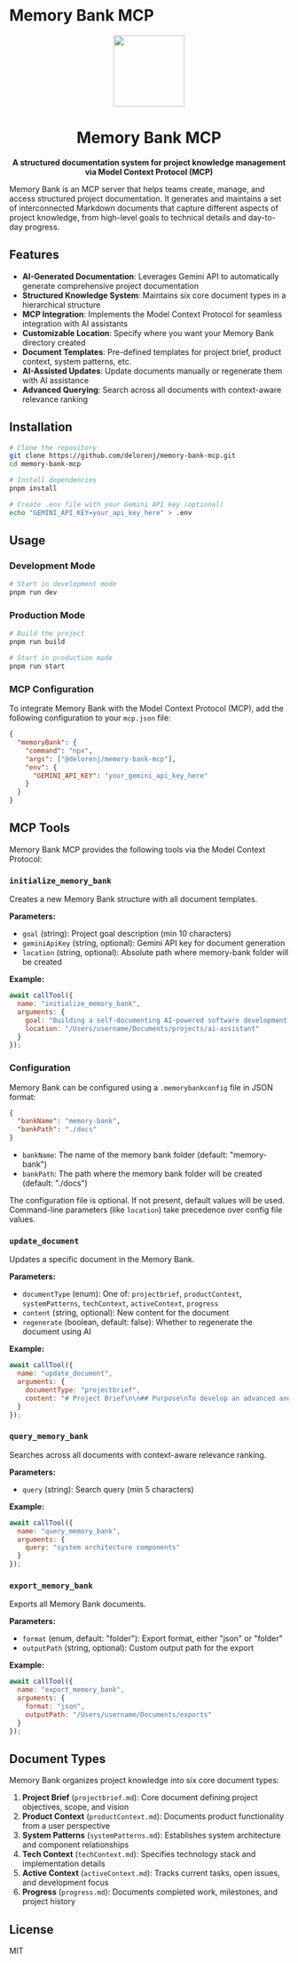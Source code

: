 # Memory Bank MCP

<div align="center">
  <img src="https://raw.githubusercontent.com/modelcontextprotocol/mcp/main/icon.png" height="128">
  <h1>Memory Bank MCP</h1>
  <p>
    <b>A structured documentation system for project knowledge management via Model Context Protocol (MCP)</b>
  </p>
</div>

Memory Bank is an MCP server that helps teams create, manage, and access structured project documentation. It generates and maintains a set of interconnected Markdown documents that capture different aspects of project knowledge, from high-level goals to technical details and day-to-day progress.

## Features

- **AI-Generated Documentation**: Leverages Gemini API to automatically generate comprehensive project documentation
- **Structured Knowledge System**: Maintains six core document types in a hierarchical structure
- **MCP Integration**: Implements the Model Context Protocol for seamless integration with AI assistants
- **Customizable Location**: Specify where you want your Memory Bank directory created
- **Document Templates**: Pre-defined templates for project brief, product context, system patterns, etc.
- **AI-Assisted Updates**: Update documents manually or regenerate them with AI assistance
- **Advanced Querying**: Search across all documents with context-aware relevance ranking

## Installation

```bash
# Clone the repository
git clone https://github.com/delorenj/memory-bank-mcp.git
cd memory-bank-mcp

# Install dependencies
pnpm install

# Create .env file with your Gemini API key (optional)
echo "GEMINI_API_KEY=your_api_key_here" > .env
```

## Usage

### Development Mode

```bash
# Start in development mode
pnpm run dev
```

### Production Mode

```bash
# Build the project
pnpm run build

# Start in production mode
pnpm run start
```

### MCP Configuration

To integrate Memory Bank with the Model Context Protocol (MCP), add the following configuration to your `mcp.json` file:

```json
{
  "memoryBank": {
    "command": "npx",
    "args": ["@delorenj/memory-bank-mcp"],
    "env": {
      "GEMINI_API_KEY": "your_gemini_api_key_here"
    }
  }
}
```

## MCP Tools

Memory Bank MCP provides the following tools via the Model Context Protocol:

### `initialize_memory_bank`

Creates a new Memory Bank structure with all document templates.

**Parameters:**
- `goal` (string): Project goal description (min 10 characters)
- `geminiApiKey` (string, optional): Gemini API key for document generation
- `location` (string, optional): Absolute path where memory-bank folder will be created

**Example:**
```javascript
await callTool({
  name: "initialize_memory_bank",
  arguments: {
    goal: "Building a self-documenting AI-powered software development assistant",
    location: "/Users/username/Documents/projects/ai-assistant"
  }
});
```

### Configuration

Memory Bank can be configured using a `.memorybankconfig` file in JSON format:

```json
{
  "bankName": "memory-bank",
  "bankPath": "./docs"
}
```

- `bankName`: The name of the memory bank folder (default: "memory-bank")
- `bankPath`: The path where the memory bank folder will be created (default: "./docs")

The configuration file is optional. If not present, default values will be used.
Command-line parameters (like `location`) take precedence over config file values.

### `update_document`

Updates a specific document in the Memory Bank.

**Parameters:**
- `documentType` (enum): One of: `projectbrief`, `productContext`, `systemPatterns`, `techContext`, `activeContext`, `progress`
- `content` (string, optional): New content for the document
- `regenerate` (boolean, default: false): Whether to regenerate the document using AI

**Example:**
```javascript
await callTool({
  name: "update_document",
  arguments: {
    documentType: "projectbrief",
    content: "# Project Brief\n\n## Purpose\nTo develop an advanced and user-friendly AI..."
  }
});
```

### `query_memory_bank`

Searches across all documents with context-aware relevance ranking.

**Parameters:**
- `query` (string): Search query (min 5 characters)

**Example:**
```javascript
await callTool({
  name: "query_memory_bank",
  arguments: {
    query: "system architecture components"
  }
});
```

### `export_memory_bank`

Exports all Memory Bank documents.

**Parameters:**
- `format` (enum, default: "folder"): Export format, either "json" or "folder"
- `outputPath` (string, optional): Custom output path for the export

**Example:**
```javascript
await callTool({
  name: "export_memory_bank",
  arguments: {
    format: "json",
    outputPath: "/Users/username/Documents/exports"
  }
});
```

## Document Types

Memory Bank organizes project knowledge into six core document types:

1. **Project Brief** (`projectbrief.md`): Core document defining project objectives, scope, and vision
2. **Product Context** (`productContext.md`): Documents product functionality from a user perspective
3. **System Patterns** (`systemPatterns.md`): Establishes system architecture and component relationships
4. **Tech Context** (`techContext.md`): Specifies technology stack and implementation details
5. **Active Context** (`activeContext.md`): Tracks current tasks, open issues, and development focus
6. **Progress** (`progress.md`): Documents completed work, milestones, and project history

## License

MIT 
